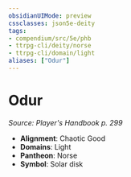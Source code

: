 ```yaml
---
obsidianUIMode: preview
cssclasses: json5e-deity
tags:
- compendium/src/5e/phb
- ttrpg-cli/deity/norse
- ttrpg-cli/domain/light
aliases: ["Odur"]
---
```

# Odur
*Source: Player's Handbook p. 299* 

- **Alignment**: Chaotic Good
- **Domains**: Light
- **Pantheon**: Norse
- **Symbol**: Solar disk